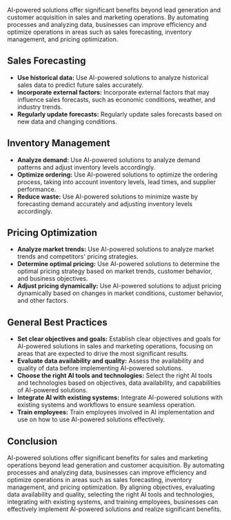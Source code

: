 

AI-powered solutions offer significant benefits beyond lead generation and customer acquisition in sales and marketing operations. By automating processes and analyzing data, businesses can improve efficiency and optimize operations in areas such as sales forecasting, inventory management, and pricing optimization.

Sales Forecasting
-----------------

* **Use historical data:** Use AI-powered solutions to analyze historical sales data to predict future sales accurately.
* **Incorporate external factors:** Incorporate external factors that may influence sales forecasts, such as economic conditions, weather, and industry trends.
* **Regularly update forecasts:** Regularly update sales forecasts based on new data and changing conditions.

Inventory Management
--------------------

* **Analyze demand:** Use AI-powered solutions to analyze demand patterns and adjust inventory levels accordingly.
* **Optimize ordering:** Use AI-powered solutions to optimize the ordering process, taking into account inventory levels, lead times, and supplier performance.
* **Reduce waste:** Use AI-powered solutions to minimize waste by forecasting demand accurately and adjusting inventory levels accordingly.

Pricing Optimization
--------------------

* **Analyze market trends:** Use AI-powered solutions to analyze market trends and competitors' pricing strategies.
* **Determine optimal pricing:** Use AI-powered solutions to determine the optimal pricing strategy based on market trends, customer behavior, and business objectives.
* **Adjust pricing dynamically:** Use AI-powered solutions to adjust pricing dynamically based on changes in market conditions, customer behavior, and other factors.

General Best Practices
----------------------

* **Set clear objectives and goals:** Establish clear objectives and goals for AI-powered solutions in sales and marketing operations, focusing on areas that are expected to drive the most significant results.
* **Evaluate data availability and quality:** Assess the availability and quality of data before implementing AI-powered solutions.
* **Choose the right AI tools and technologies:** Select the right AI tools and technologies based on objectives, data availability, and capabilities of AI-powered solutions.
* **Integrate AI with existing systems:** Integrate AI-powered solutions with existing systems and workflows to ensure seamless operation.
* **Train employees:** Train employees involved in AI implementation and use on how to use AI-powered solutions effectively.

Conclusion
----------

AI-powered solutions offer significant benefits for sales and marketing operations beyond lead generation and customer acquisition. By automating processes and analyzing data, businesses can improve efficiency and optimize operations in areas such as sales forecasting, inventory management, and pricing optimization. By aligning objectives, evaluating data availability and quality, selecting the right AI tools and technologies, integrating with existing systems, and training employees, businesses can effectively implement AI-powered solutions and realize significant benefits.
